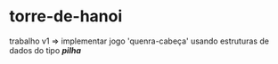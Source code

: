 # torre-de-hanoi

trabalho v1 => implementar jogo 'quenra-cabeça' usando estruturas de dados do tipo ***pilha***
